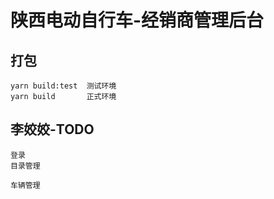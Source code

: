 # 陕西电动自行车-经销商管理后台

## 打包
    yarn build:test  测试环境
    yarn build       正式环境


## 李姣姣-TODO
    登录
    目录管理

    车辆管理

    

